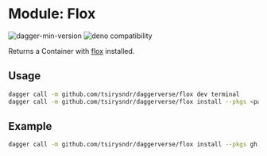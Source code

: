 # Module: Flox

![dagger-min-version](https://img.shields.io/badge/dagger-v0.10.0-blue?color=3D66FF)
![deno compatibility](https://shield.deno.dev/deno/^1.41)

Returns a Container with [flox](https://flox.dev/) installed.

## Usage

```sh
dagger call -m github.com/tsirysndr/daggerverse/flox dev terminal
dagger call -m github.com/tsirysndr/daggerverse/flox install --pkgs <packages> terminal
```

## Example

```sh
dagger call -m github.com/tsirysndr/daggerverse/flox install --pkgs gh,jq terminal
```

